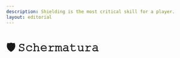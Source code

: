 ```yaml
---
description: Shielding is the most critical skill for a player.
layout: editorial
---
```


# 🛡 𝚂𝚌𝚑𝚎𝚛𝚖𝚊𝚝𝚞𝚛𝚊

<mark style="background-color:purple;"></mark>
